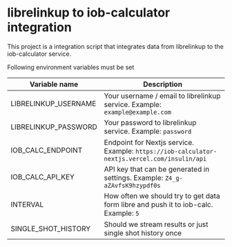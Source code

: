 # librelinkup to iob-calculator integration

This project is a integration script that integrates data from librelinkup to the iob-calculator service.

Following environment variables must be set

| Variable name        | Description                                                                                  |
| -------------------- | -------------------------------------------------------------------------------------------- |
| LIBRELINKUP_USERNAME | Your username / email to librelinkup service. Example: `example@example.com`                 |
| LIBRELINKUP_PASSWORD | Your password to librelinkup service. Example: `password`                                    |
| IOB_CALC_ENDPOINT    | Endpoint for Nextjs service. Example: `https://iob-calculator-nextjs.vercel.com/insulin/api` |
| IOB_CALC_API_KEY     | API key that can be generated in settings. Example: `Z4_g-aZAvfsK9hzypdf0s`                  |
| INTERVAL             | How often we should try to get data form libre and push it to iob-calc. Example: `5`         |
| SINGLE_SHOT_HISTORY  | Should we stream results or just single shot history once                                    |
